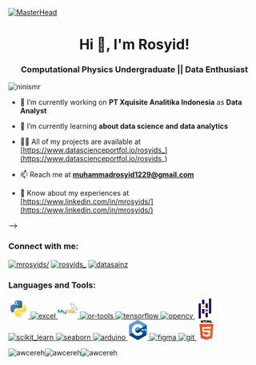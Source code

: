 [![MasterHead](https://nielseniq.com/wp-content/uploads/sites/4/2021/02/data-science-icon-animation-banner-clockwise-4.gif)](https://ninismr.io) 
<h1 align="center">Hi 👋, I'm Rosyid!</h1>
<h3 align="center">Computational Physics Undergraduate || Data Enthusiast</h3>
<!-- <img align="right" alt="Coding" width="400" src="https://cdn.dribbble.com/users/2514124/screenshots/5439070/media/01d3300ea655f716d67efa6665113005.gif"> -->

<p align="left"> <img src="https://komarev.com/ghpvc/?username=awcereh&label=Profile%20views&color=0e75b6&style=flat" alt="ninismr" /> </p>

- 🔭 I’m currently working on **PT Xquisite Analitika Indonesia** as **Data Analyst**

- 🌱 I’m currently learning **about data science and data analytics**

- 👨‍💻 All of my projects are available at [https://www.datascienceportfol.io/rosyids_](https://www.datascienceportfol.io/rosyids_)

<!-- - 💬 Ask me about **Data Training, Data Modelling, Data Visualization, and Python Programming** -->

- 📫 Reach me at **muhammadrosyid1229@gmail.com**

- 📄 Know about my experiences at [https://www.linkedin.com/in/mrosyids/](https://www.linkedin.com/in/mrosyids/)

<!-- - ⚡ About me **eager to learn new things, detail-oriented, and responsible** -->

<!-- <h2>👨‍💻 Projects:</h2>

- <b>Python Programming Language</b>
  <!-- - [Dataset Training and Decision Tree Model](https://github.com/ninismr/Dataset-Training-and-Decision-Tree-Model-using-Python-Programming-Language)
  - [Travel Insurance Analysis](https://github.com/ninismr/Travel-Insurance-Analysis-using-Python-Programming-Language) 
  - [Case Study: Importing Data (.csv file) into Database System](https://github.com/ninismr/CaseStudy2)
  - [AI Image-to-Speech Recognition Program](https://github.com/ninismr/AI-Image-to-Speech-Recognition-Program-using-Python-Programming-Language)
  - [AI Hand Gesture Recognition (Finger Counter)](https://github.com/ninismr/AI-Hand-Gesture-Recognition-using-Python-Programming-Language)
  - [Shooter Game](https://github.com/ninismr/Shooter-Game-using-PyGame-with-Python-Programming-Language)
  - [President University GPA Calculation](https://github.com/ninismr/President-University-GPA-Calculation-using-Python-Programming-Language)
  - [Indonesian Payroll Tax Calculation](https://github.com/ninismr/Indonesian-Payroll-Tax-Calculation-using-Python-Programming-Language)
  - [AI Constraint Satisfaction Problems: Map Coloring using Backtracking-Search](https://github.com/ninismr/AI-CSP-Map-Coloring-with-Backtracking-Search-using-Python-Programming-Language) -->
  <!-- - [Implementation of Genetic Algorithm in the Shortest Route Case](https://github.com/ninismr/Implementation-of-Genetic-Algorithm-in-the-Shortest-Route-Case-using-Python-Programming-Language) -->
<!-- - <b>PHP Programming Language</b> -->
  <!-- - [Web-based Restaurant Management Application System](https://github.com/ninismr/Web-Based-Restaurant-Management-Application-System)
  - [User Login and Register Form](https://github.com/ninismr/User-Login-and-Register-Form-using-PHP-Programming-Language)
  - [Simple CRUD Table](https://github.com/ninismr/Simple-CRUD-Table-using-PHP-Programming-Language)
  - [Simple Calculator](https://github.com/ninismr/Simple-Calculator-using-PHP-Programming-Language) -->
<!-- - <b>Java Programming Language</b> -->
  <!-- - [Geometry Shapes Program](https://github.com/ninismr/Geometry-Shapes-Program-using-Java-Programming-Language)
  - [Triangular Shapes Program](https://github.com/ninismr/Triangular-Shapes-Program-using-Java-Programming-Language)
  - [Indonesian Payroll Tax Calculation](https://github.com/ninismr/Indonesian-Payroll-Tax-Calculation-using-Java-Programming-Language) -->
<!-- - <b>C Programming Language</b> -->
  <!-- - [Solving the Shortest Path Problem for a Directed Graph with Dijkstra's Algorithm](https://github.com/ninismr/Solving-the-Shortest-Path-Problem-with-Dijkstra-Algorithm-using-the-C-Programming-Language) -->
<!-- - <b>C++ Programming Language</b> -->
  <!-- - [Infix to Postfix Converter Program](https://github.com/ninismr/Infix-to-Postfix-Converter-Program-using-C-Programming-Language)
  - [Student Record System Program](https://github.com/ninismr/Student-Record-System-Program-using-C-Programming-Language) -->
<!-- - <b>C# Programming Language</b> -->
  <!-- - [Simple Snake Game Program](https://github.com/ninismr/Simple-Snake-Game-Program-using-CS-Programming-Language)
  - [Count-Up/Stopwatch Application](https://github.com/ninismr/Count-Up-Stopwatch-Application-using-CS-Programming-Language)
  - [Count-Down/Timer Application](https://github.com/ninismr/Count-Down-Timer-Application-using-CS-Programming-Language) -->
<!-- - <b>HTML and CSS Programming Languages</b> -->
  <!-- - [‘Harry Potter: Hogwarts’ Theme Website](https://github.com/ninismr/Harry-Potter-Hogwarts-Theme-Website-using-PHP-HTML-and-CSS-Programming-Languages)
  - [Web-based Curriculum Vitae (Not the Recent CV)](https://github.com/ninismr/Web-Based-Curriculum-Vitae-using-HTML-and-CSS-Programming-Languages) -->
<!-- - <b>JavaScript Programming Language</b> -->
  <!-- - [Web-based Quiz Application](https://github.com/ninismr/Web-Based-Quiz-Application-using-JavaScript-CSS-and-HTML-Programming-Languages) -->
<!-- - <b>MariaDB/MySQL</b> -->
  <!-- - [Creating Politics Database](https://github.com/ninismr/Creating-Politics-Database-using-MariaDB) -->
<!-- - <b>Arduino IDE</b> -->
  <!-- - [Robotic Arm](https://github.com/ninismr/Robotic-Arm)
  - [Gas Leakage Monitoring System](https://github.com/ninismr/Gas-Leakage-Monitoring-System) -->
<!-- - <b>Android Studio</b> -->
  <!-- - [Smart Android Application](https://github.com/ninismr/Smart-Android-Application-using-Android-Studio)
  - [Quiz Android Application](https://github.com/ninismr/Quiz-Android-Application-using-Android-Studio) -->
<!-- - <b>Blender 3D</b> -->
  <!-- - [3D Classroom Scene](https://github.com/ninismr/3D-Classroom-Scene-using-Blender-3D)
  - [3D Modern City View](https://github.com/ninismr/3D-Modern-City-View-using-Blender-3D)
  - [AI Face 3D Animation (Nodes)](https://github.com/ninismr/AI-Face-3D-Animation-Nodes-using-Blender-3D)
  - [Simple 3D Animation](https://github.com/ninismr/Simple-3D-Animation-using-Blender-3D)
  - [Spaceship 3D Animation](https://github.com/ninismr/Spaceship-3D-Animation-using-Blender-3D) -->
<!-- - <b>Microsoft Power BI</b> -->
  <!-- - [Data Visualization](https://github.com/ninismr/Data-Visualization-using-Power-BI) -->
<!-- - <b>Microsoft Excel</b> -->
  <!-- - [Statistical Final Exam Study Cases](https://github.com/ninismr/Statistical-Final-Exam-Study-Cases-using-Microsoft-Excel) -->
<!-- - <b>Figma</b> -->
  <!-- - [Social Media Content Creating for Non-profit Organization](https://github.com/ninismr/Social-Media-Content-Creating-for-Non-profit-Organization) -->
<!-- - <b>Draw.io</b> -->
  <!-- - [Entity Relationship Diagram from an Employee Salary Slip](https://github.com/ninismr/Entity-Relationship-Diagram-from-an-Employee-Salary-Slip) -->
<!-- - <b>Cisco Packet Tracer</b> -->
  <!-- - [Computer Network Design](https://github.com/ninismr/Computer-Network-Design-using-Cisco-Packet-Tracer) -->
<!-- - <b>Others</b> -->
  <!-- - [‘Coffine’ Business Idea and Process](https://github.com/ninismr/Coffine-Business-Idea-and-Process)
  - [‘MyServices’ Business Idea and Process](https://github.com/ninismr/MyServices-Business-Idea-and-Process)
  - [Client Cake Shop Development](https://github.com/ninismr/Client-Cake-Shop-Development) --> -->

<h3 align="left">Connect with me:</h3>
<p align="left">
<a href="https://linkedin.com/in/mrosyids/" target="blank"><img align="center" src="https://raw.githubusercontent.com/rahuldkjain/github-profile-readme-generator/master/src/images/icons/Social/linked-in-alt.svg" alt="mrosyids/" height="30" width="40" /></a>
<a href="https://instagram.com/rosyids_" target="blank"><img align="center" src="https://raw.githubusercontent.com/rahuldkjain/github-profile-readme-generator/master/src/images/icons/Social/instagram.svg" alt="rosyids_" height="30" width="40" /></a>
<a href="https://twitter.com/datasainz" target="blank"><img align="center" src="https://raw.githubusercontent.com/rahuldkjain/github-profile-readme-generator/master/src/images/icons/Social/twitter.svg" alt="datasainz" height="30" width="40" /></a>
</p>

<h3 align="left">Languages and Tools:</h3>
<p align="left">
<a href="https://www.python.org" target="_blank" rel="noreferrer"> <img src="https://raw.githubusercontent.com/devicons/devicon/master/icons/python/python-original.svg" alt="python" width="40" height="40"/> </a> <!-- <a href="https://pytorch.org/" target="_blank" rel="noreferrer"> <img src="https://www.vectorlogo.zone/logos/pytorch/pytorch-icon.svg" alt="pytorch" width="40" height="40"/> --> </a> 
<a href="https://www.microsoft.com/id-id/microsoft-365/excel" target="_blank" rel="noreferrer"> <img src="https://upload.wikimedia.org/wikipedia/commons/3/34/Microsoft_Office_Excel_%282019%E2%80%93present%29.svg" alt="excel" width="40" height="40"/> </a> 
<a href="https://www.mysql.com/" target="_blank" rel="noreferrer"> <img src="https://raw.githubusercontent.com/devicons/devicon/master/icons/mysql/mysql-original-wordmark.svg" alt="mysql" width="40" height="40"/> </a> 
<a href="https://developers.google.com/optimization/routing/vrptw" target="_blank" rel="noreferrer"> <img src="https://upload.wikimedia.org/wikipedia/commons/2/23/OR-Tools_Logo.png" alt="or-tools" width="40" height="40"/> </a> 
<a href="https://www.tensorflow.org" target="_blank" rel="noreferrer"> <img src="https://www.vectorlogo.zone/logos/tensorflow/tensorflow-icon.svg" alt="tensorflow" width="40" height="40"/> </a>
 <a href="https://opencv.org/" target="_blank" rel="noreferrer"> <img src="https://www.vectorlogo.zone/logos/opencv/opencv-icon.svg" alt="opencv" width="40" height="40"/> </a>
 <a href="https://pandas.pydata.org/" target="_blank" rel="noreferrer"> <img src="https://raw.githubusercontent.com/devicons/devicon/2ae2a900d2f041da66e950e4d48052658d850630/icons/pandas/pandas-original.svg" alt="pandas" width="40" height="40"/> </a>
<a href="https://scikit-learn.org/" target="_blank" rel="noreferrer"> <img src="https://upload.wikimedia.org/wikipedia/commons/0/05/Scikit_learn_logo_small.svg" alt="scikit_learn" width="40" height="40"/> </a>
<a href="https://seaborn.pydata.org/" target="_blank" rel="noreferrer"> <img src="https://seaborn.pydata.org/_images/logo-mark-lightbg.svg" alt="seaborn" width="40" height="40"/> </a>
<a href="https://www.arduino.cc/" target="_blank" rel="noreferrer"> <img src="https://cdn.worldvectorlogo.com/logos/arduino-1.svg" alt="arduino" width="40" height="40"/> </a>
<a href="https://www.w3schools.com/cpp/" target="_blank" rel="noreferrer"> <img src="https://raw.githubusercontent.com/devicons/devicon/master/icons/cplusplus/cplusplus-original.svg" alt="cplusplus" width="40" height="40"/> </a>
<a href="https://www.figma.com/" target="_blank" rel="noreferrer"> <img src="https://www.vectorlogo.zone/logos/figma/figma-icon.svg" alt="figma" width="40" height="40"/> </a> 
<a href="https://git-scm.com/" target="_blank" rel="noreferrer"> <img src="https://www.vectorlogo.zone/logos/git-scm/git-scm-icon.svg" alt="git" width="40" height="40"/> </a> 
<a href="https://www.w3.org/html/" target="_blank" rel="noreferrer"> <img src="https://raw.githubusercontent.com/devicons/devicon/master/icons/html5/html5-original-wordmark.svg" alt="html5" width="40" height="40"/> </a>
</p>


<p><img align="left" src="https://github-readme-stats.vercel.app/api/top-langs?username=awcereh&show_icons=true&locale=en&layout=compact" alt="awcereh" /></p>

<p><img align="left" src="https://github-readme-stats.vercel.app/api?username=awcereh&show_icons=true&locale=en" alt="awcereh" /></p>

<p><img align="left" src="https://github-readme-streak-stats.herokuapp.com/?user=awcereh&" alt="awcereh" /></p>
